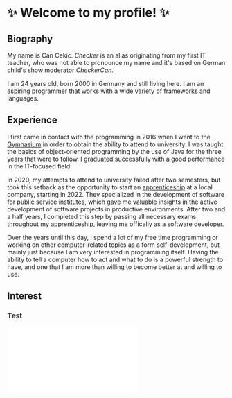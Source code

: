 # ✨ Welcome to my profile! ✨



## Biography

My name is Can Cekic. *Checker* is an alias originating from my first IT teacher, who was not able to pronounce my name and it's based on German child's show moderator *CheckerCan*.

I am 24 years old, born 2000 in Germany and still living here. I am an aspiring programmer that works with a wide variety of frameworks and languages.

## Experience

I first came in contact with the programming in 2016 when I went to the [Gymnasium](https://en.wikipedia.org/wiki/Gymnasium_(Germany) "Wikipedia article: German Gymnasium") in order to obtain the ability to attend to university. I was taught the basics of object-oriented programming by the use of Java for the three years that were to follow. I graduated successfully with a good performance in the IT-focused field.

In 2020, my attempts to attend to university failed after two semesters, but took this setback as the opportunity to start an [apprenticeship](https://en.m.wikipedia.org/wiki/Apprenticeship_in_Germany "Wikipedia article: German apprenticeships") at a local company, starting in 2022. They specialized in the development of software for public service institutes, which gave me valuable insights in the active development of software projects in productive environments. After two and a half years, I completed this step by passing all necessary exams throughout my apprenticeship, leaving me offically as a software developer.

Over the years until this day, I spend a lot of my free time programming or working on other computer-related topics as a form self-development, but mainly just because I am very interested in programming itself. Having the ability to tell a computer how to act and what to do is a powerful strength to have, and one that I am more than willing to become better at and willing to use.

## Interest

### Test

![Assets](assets.html)
